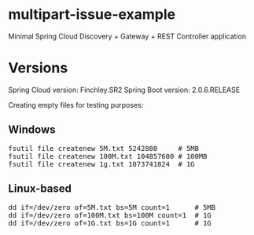 # multipart-issue-example
Minimal Spring Cloud Discovery + Gateway + REST Controller application

# Versions
Spring Cloud version: Finchley.SR2
Spring Boot version: 2.0.6.RELEASE

Creating empty files for testing purposes:

## Windows 

<pre>
fsutil file createnew 5M.txt 5242880     # 5MB
fsutil file createnew 100M.txt 104857600 # 100MB
fsutil file createnew 1g.txt 1073741824  # 1G
</pre>
## Linux-based

<pre>
dd if=/dev/zero of=5M.txt bs=5M count=1      # 5MB
dd if=/dev/zero of=100M.txt bs=100M count=1  # 1G
dd if=/dev/zero of=1G.txt bs=1G count=1      # 1G
</pre>
